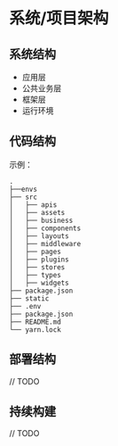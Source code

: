 # 系统/项目架构

## 系统结构
* 应用层
* 公共业务层
* 框架层
* 运行环境

## 代码结构

示例：
```
.
├──envs
├── src
│   ├── apis
│   ├── assets
│   ├── business
│   ├── components
│   ├── layouts
│   ├── middleware
│   ├── pages
│   ├── plugins
│   ├── stores
│   ├── types
│   ├── widgets
├── package.json
├── static
├── .env
├── package.json
├── README.md
└── yarn.lock
```

## 部署结构
// TODO

## 持续构建
// TODO